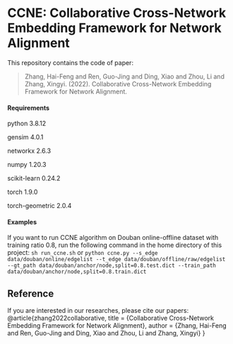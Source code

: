 # CCNE: Collaborative Cross-Network Embedding Framework for Network Alignment
This repository contains the code of paper:  
 >Zhang, Hai-Feng and Ren, Guo-Jing and Ding, Xiao and Zhou, Li and Zhang, Xingyi. (2022). Collaborative Cross-Network Embedding Framework for Network Alignment.

#### Requirements
python                    3.8.12

gensim                    4.0.1

networkx                  2.6.3

numpy                     1.20.3

scikit-learn              0.24.2

torch                     1.9.0

torch-geometric           2.0.4

#### Examples
If you want to run CCNE algorithm on Douban online-offline dataset with training ratio 0.8, run the following command in the home directory of this project:
`sh run_ccne.sh`
or
`python ccne.py --s_edge data/douban/online/edgelist --t_edge data/douban/offline/raw/edgelist --gt_path data/douban/anchor/node,split=0.8.test.dict --train_path data/douban/anchor/node,split=0.8.train.dict`

## Reference  
If you are interested in our researches, please cite our papers:  
	@article{zhang2022collaborative,
	title = {Collaborative Cross-Network Embedding Framework for Network Alignment},
	author = {Zhang, Hai-Feng and Ren, Guo-Jing and Ding, Xiao and Zhou, Li and Zhang, Xingyi}
	}
